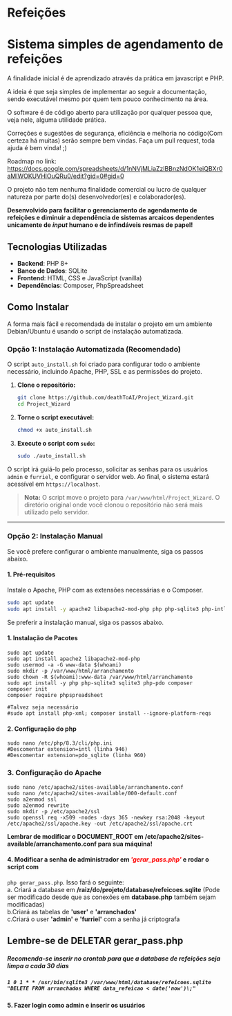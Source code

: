 # Refeições

# Sistema simples de agendamento de refeições

A finalidade inicial é de aprendizado através da prática em javascript e PHP.

A ideia é que seja simples de implementar ao seguir a documentação, sendo executável mesmo por quem tem pouco conhecimento na área.

O software é de código aberto para utilização por qualquer pessoa que, veja nele, alguma utilidade prática.

Correções  e sugestões de segurança, eficiência e melhoria no código(Com certeza há muitas) serão sempre bem vindas. Faça um pull request, toda ajuda é bem vinda! ;)

Roadmap no link:
https://docs.google.com/spreadsheets/d/1nNVjMLiaZzlBBnzNdOK1eiQBXr0aMlWOKUVHlOuQRu0/edit?gid=0#gid=0

O projeto não tem nenhuma finalidade comercial ou lucro de qualquer natureza por parte do(s) desenvolvedor(es) e colaborador(es).

**Desenvolvido para facilitar o gerenciamento de agendamento de refeições e diminuir a dependência de sistemas arcaicos dependentes unicamente de *input* humano e de infindáveis resmas de papel!**


##  Tecnologias Utilizadas
- **Backend**: PHP 8+
- **Banco de Dados**: SQLite
- **Frontend**: HTML, CSS e JavaScript (vanilla)
- **Dependências**: Composer, PhpSpreadsheet

## Como Instalar

A forma mais fácil e recomendada de instalar o projeto em um ambiente Debian/Ubuntu é usando o script de instalação automatizada.

### Opção 1: Instalação Automatizada (Recomendado)

O script `auto_install.sh` foi criado para configurar todo o ambiente necessário, incluindo Apache, PHP, SSL e as permissões do projeto.

1.  **Clone o repositório:**
    ```bash
    git clone https://github.com/deathToAI/Project_Wizard.git
    cd Project_Wizard
    ```

2.  **Torne o script executável:**
    ```bash
    chmod +x auto_install.sh
    ```

3.  **Execute o script com `sudo`:**
    ```bash
    sudo ./auto_install.sh
    ```

O script irá guiá-lo pelo processo, solicitar as senhas para os usuários `admin` e `furriel`, e configurar o servidor web. Ao final, o sistema estará acessível em `https://localhost`.

> **Nota:** O script move o projeto para `/var/www/html/Project_Wizard`. O diretório original onde você clonou o repositório não será mais utilizado pelo servidor.

---

### Opção 2: Instalação Manual

Se você prefere configurar o ambiente manualmente, siga os passos abaixo.

#### 1. Pré-requisitos
Instale o Apache, PHP com as extensões necessárias e o Composer.

```bash
sudo apt update
sudo apt install -y apache2 libapache2-mod-php php php-sqlite3 php-intl composer
```

Se preferir a instalação manual, siga os passos abaixo.

#### 1. Instalação de Pacotes
```
sudo apt update
sudo apt install apache2 libapache2-mod-php
sudo usermod -a -G www-data $(whoami)
sudo mkdir -p /var/www/html/arranchamento
sudo chown -R $(whoami):www-data /var/www/html/arranchamento
sudo apt install -y php php-sqlite3 sqlite3 php-pdo composer 
composer init
composer require phpspreadsheet

#Talvez seja necessário 
#sudo apt install php-xml; composer install --ignore-platform-reqs
```

#### 2. Configuração do php
```
sudo nano /etc/php/8.3/cli/php.ini
#Descomentar extension=intl (linha 946)
#Descomentar extension=pdo_sqlite (linha 960)
```

### 3. Configuração do Apache
```
sudo nano /etc/apache2/sites-available/arranchamento.conf 
sudo nano /etc/apache2/sites-available/000-default.conf
sudo a2enmod ssl
sudo a2enmod rewrite
sudo mkdir -p /etc/apache2/ssl
sudo openssl req -x509 -nodes -days 365 -newkey rsa:2048 -keyout /etc/apache2/ssl/apache.key -out /etc/apache2/ssl/apache.crt
```
**Lembrar de modificar o DOCUMENT_ROOT em /etc/apache2/sites-available/arranchamento.conf para sua máquina!**

#### 4. Modificar a senha de administrador em <span style="color:red">*'gerar_pass.php'*</span> e rodar o script com 
`php gerar_pass.php`. Isso fará o seguinte:<br>
    a. Criará a database em **/raiz/do/projeto/database/refeicoes.sqlite** (Pode ser modificado desde que as conexões em **database.php** também sejam modificadas)<br>
    b.Criará as tabelas de **'user'** e **'arranchados'** <br>
    c.Criará o user **'admin'** e **'furriel'** com a senha já criptografa
## Lembre-se de **DELETAR gerar_pass.php**
##### Recomenda-se inserir no crontab para que a database de refeições seja limpa a cada 30 dias
##### ```1 0 1 * * /usr/bin/sqlite3 /var/www/html/database/refeicoes.sqlite "DELETE FROM arranchados WHERE data_refeicao < date('now')\;" ```

#### 5. Fazer login como admin e inserir os usuários
